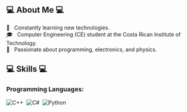 ## 💻 About Me 💻

🧭 &nbsp; Constantly learning new technologies.\
🎓 &nbsp; Computer Engineering (CE) student at the Costa Rican Institute of Technology.\
🗻 &nbsp; Passionate about programming, electronics, and physics.

## 💻 Skills 💻

### Programming Languages:
![C++](https://img.shields.io/badge/-C++-05122A?style=flat&logo=C%2B%2B&logoColor=white)&nbsp;
![C#](https://img.shields.io/badge/c%23%20-05122A?&style=flat&logo=c-sharp&logoColor=white)&nbsp;
![Python](https://img.shields.io/badge/-Python-05122A?style=flat&logo=python&logoColor=white)&nbsp;
